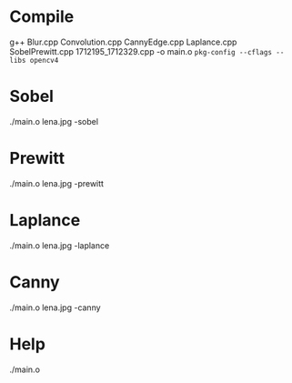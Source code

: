# Compile

g++ Blur.cpp Convolution.cpp CannyEdge.cpp Laplance.cpp SobelPrewitt.cpp 1712195_1712329.cpp -o main.o `pkg-config --cflags --libs opencv4`
# Sobel

./main.o lena.jpg -sobel
# Prewitt

./main.o lena.jpg -prewitt
# Laplance

./main.o lena.jpg -laplance
# Canny

./main.o lena.jpg -canny
# Help

./main.o
